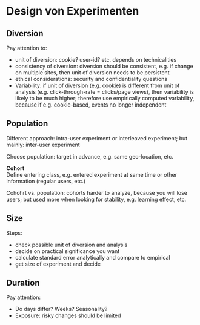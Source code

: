 # Design von Experimenten

## Diversion
Pay attention to: 

- unit of diversion: cookie? user-id? etc. depends on technicalities
- consistency of diversion: diversion should be consistent, e.g. if change on multiple sites, then unit of diversion needs to be persistent
- ethical considerations: security and confidentiality questions
- Variability: if unit of diversion (e.g. cookie) is different from unit of analysis (e.g. click-through-rate = clicks/page views), then variability is likely to be much higher; therefore use empirically computed variability, because if e.g. cookie-based, events no longer independent

## Population
Different approach: intra-user experiment or interleaved experiment; but mainly: inter-user experiment

Choose population: target in advance, e.g. same geo-location, etc.

**Cohort**  
Define entering class, e.g. entered experiment at same time or other information (regular users, etc.)

Cohohrt vs. population: cohorts harder to analyze, because you will lose users; but used more when looking for stability, e.g. learning effect, etc.

## Size
Steps: 

- check possible unit of diversion and analysis
- decide on practical significance you want
- calculate standard error analytically and compare to empirical
- get size of experiment and decide


## Duration
Pay attention: 

- Do days differ? Weeks? Seasonality?
- Exposure: risky changes should be limited


